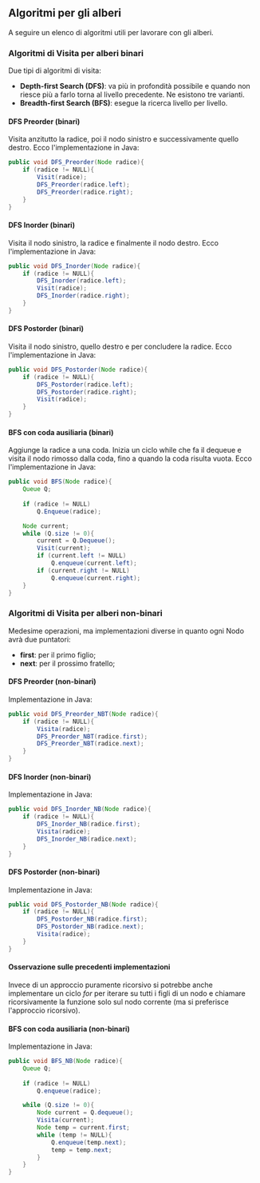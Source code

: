 ## Algoritmi per gli alberi
A seguire un elenco di algoritmi utili per lavorare con gli alberi.
### Algoritmi di Visita per alberi binari
Due tipi di algoritmi di visita:
- **Depth-first Search (DFS)**: va più in profondità possibile e quando non riesce più a farlo torna al livello precedente. Ne esistono tre varianti.
- **Breadth-first Search (BFS)**: esegue la ricerca livello per livello.
#### DFS Preorder (binari)
Visita anzitutto la radice, poi il nodo sinistro e successivamente quello destro. Ecco l'implementazione in Java:
```java
public void DFS_Preorder(Node radice){
	if (radice != NULL){
		Visit(radice);
		DFS_Preorder(radice.left);
		DFS_Preorder(radice.right);
	}
}
```
#### DFS Inorder (binari)
Visita il nodo sinistro, la radice e finalmente il nodo destro. Ecco l'implementazione in Java:
```java
public void DFS_Inorder(Node radice){
	if (radice != NULL){
		DFS_Inorder(radice.left);
		Visit(radice);
		DFS_Inorder(radice.right);
	}
}
```
#### DFS Postorder (binari)
Visita il nodo sinistro, quello destro e per concludere la radice. Ecco l'implementazione in Java:
```java
public void DFS_Postorder(Node radice){
	if (radice != NULL){
		DFS_Postorder(radice.left);
		DFS_Postorder(radice.right);
		Visit(radice);
	}
}
```
#### BFS con coda ausiliaria (binari)
Aggiunge la radice a una coda. Inizia un ciclo while che fa il dequeue e visita il nodo rimosso dalla coda, fino a quando la coda risulta vuota. Ecco l'implementazione in Java:
```java
public void BFS(Node radice){
	Queue Q;
	
	if (radice != NULL)
		Q.Enqueue(radice);

	Node current;
	while (Q.size != 0){
		current = Q.Dequeue();
		Visit(current);
		if (current.left != NULL)
			Q.enqueue(current.left);
		if (current.right != NULL)
			Q.enqueue(current.right);
	}
}
```
### Algoritmi di Visita per alberi non-binari
Medesime operazioni, ma implementazioni diverse in quanto ogni Nodo avrà due puntatori:
- **first**: per il primo figlio;
- **next**: per il prossimo fratello;
#### DFS Preorder (non-binari)
Implementazione in Java:
```java
public void DFS_Preorder_NBT(Node radice){
	if (radice != NULL){
		Visita(radice);
		DFS_Preorder_NBT(radice.first);
		DFS_Preorder_NBT(radice.next);
	}
}
```
#### DFS Inorder (non-binari)
Implementazione in Java:
```java
public void DFS_Inorder_NB(Node radice){
	if (radice != NULL){
		DFS_Inorder_NB(radice.first);
		Visita(radice);
		DFS_Inorder_NB(radice.next);
	}
}
```
#### DFS Postorder (non-binari)
Implementazione in Java:
```java
public void DFS_Postorder_NB(Node radice){
	if (radice != NULL){
		DFS_Postorder_NB(radice.first);
		DFS_Postorder_NB(radice.next);
		Visita(radice);
	}
}
```
#### Osservazione sulle precedenti implementazioni
Invece di un approccio puramente ricorsivo si potrebbe anche implementare un ciclo *for* per iterare su tutti i figli di un nodo e chiamare ricorsivamente la funzione solo sul nodo corrente (ma si preferisce l'approccio ricorsivo).
#### BFS con coda ausiliaria (non-binari)
Implementazione in Java:
```java
public void BFS_NB(Node radice){
	Queue Q;
	
	if (radice != NULL)
		Q.enqueue(radice);

	while (Q.size != 0){	
		Node current = Q.dequeue();
		Visita(current);
		Node temp = current.first;
		while (temp != NULL){
			Q.enqueue(temp.next);
			temp = temp.next;
		}
	}
}
```